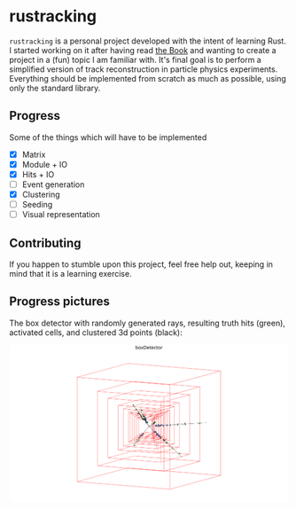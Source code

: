 # rustracking

`rustracking` is a personal project developed with the intent of learning Rust. I started working on it after having read [the Book](https://doc.rust-lang.org/stable/book/) and wanting to create a project in a (fun) topic I am familiar with.
It's final goal is to perform a simplified version of track reconstruction in particle physics experiments.
Everything should be implemented from scratch as much as possible, using only the standard library.

## Progress
Some of the things which will have to be implemented

- [x] Matrix
- [x] Module + IO
- [x] Hits + IO
- [ ] Event generation
- [x] Clustering
- [ ] Seeding
- [ ] Visual representation

## Contributing

If you happen to stumble upon this project, feel free help out, keeping in mind that it is a learning exercise.

## Progress pictures

The box detector with randomly generated rays, resulting truth hits (green), activated cells, and clustered 3d points (black):

<img src="https://github.com/guilhermeAlmeida1/rustracking/blob/main/data/randomHits/3d.svg" width="560" />

